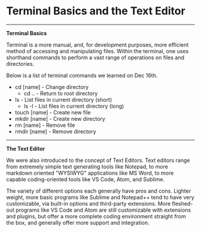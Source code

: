# Terminal Basics and the Text Editor

---

**Terminal Basics**

Terminal is a more manual, and, for development purposes, more efficient method of accessing and manipulating files. Within the terminal, one uses shorthand commands to perform a vast range of operations on files and directories.

Below is a list of terminal commands we learned on Dec 16th.

- cd [name] - Change directory
  - cd .. - Return to root directory
- ls - List files in current directory (short)
  - ls -l - List files in current directory (long)
- touch [name] - Create new file
- mkdir [name] - Create new directory
- rm [name] - Remove file
- rmdir [name] - Remove directory

---

**The Text Editor**

We were also introduced to the concept of Text Editors. Text editors range from extremely simple text generating tools like Notepad, to more markdown oriented "WYSIWYG" applications like MS Word, to more capable coding-oriented tools like VS Code, Atom, and Sublime.

The variety of different options each generally have pros and cons. Lighter weight, more basic programs like Sublime and Notepad++ tend to have very customizable, via built-in options and third-party extensions. More fleshed-out programs like VS Code and Atom are still customizable with extensions and plugins, but offer a more complete coding environment straight from the box, and generally offer more support and integration.
